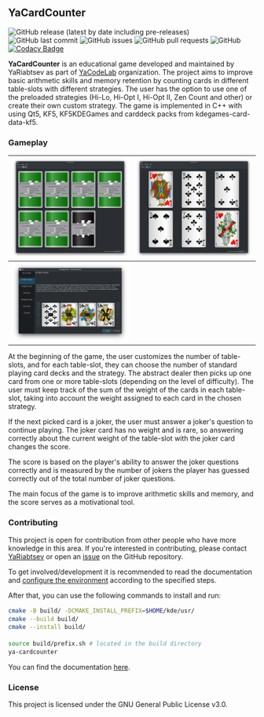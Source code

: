 ## YaCardCounter

![GitHub release (latest by date including pre-releases)](https://img.shields.io/github/v/release/YaCodeLab/YaCardCounter?include_prereleases)
![GitHub last commit](https://img.shields.io/github/last-commit/YaCodeLab/YaCardCounter)
![GitHub issues](https://img.shields.io/github/issues-raw/YaCodeLab/YaCardCounter)
![GitHub pull requests](https://img.shields.io/github/issues-pr/YaCodeLab/YaCardCounter)
![GitHub](https://img.shields.io/github/license/YaCodeLab/YaCardCounter)
[![Codacy Badge](https://app.codacy.com/project/badge/Grade/6ce39cb6968f4ed0a7e187c723cdc5c4)](https://www.codacy.com/gh/YaCodeLab/YaCardCounter/dashboard?utm_source=github.com&amp;utm_medium=referral&amp;utm_content=YaCodeLab/YaCardCounter&amp;utm_campaign=Badge_Grade)

**YaCardCounter** is an educational game developed and maintained by YaRiabtsev as part
of [YaCodeLab](https://github.com/YaCodeLab) organization. The project aims to improve basic arithmetic skills and
memory retention by counting cards in different table-slots with different strategies. The user has the option to use
one of the preloaded strategies (Hi-Lo, Hi-Opt I, Hi-Opt II, Zen Count and other) or create their own custom strategy.
The game is implemented in C++ with using Qt5, KF5, KF5KDEGames and carddeck packs from kdegames-card-data-kf5.

### Gameplay

| ![Game setup](screenshots/Screenshot_20230221_180009.png)           | ![Game process](screenshots/Screenshot_20230221_180045.png) |
|---------------------------------------------------------------------|-------------------------------------------------------------|
| ![Strategy information](screenshots/Screenshot_20230221_180212.png) |

At the beginning of the game, the user customizes the number of table-slots, and for each table-slot, they can choose
the number of standard playing card decks and the strategy. The abstract dealer then picks up one card from one or more
table-slots (depending on the level of difficulty). The user must keep track of the sum of the weight of the cards in
each table-slot, taking into account the weight assigned to each card in the chosen strategy.

If the next picked card is a joker, the user must answer a joker's question to continue playing. The joker card has no
weight and is rare, so answering correctly about the current weight of the table-slot with the joker card changes the
score.

The score is based on the player's ability to answer the joker questions correctly and is measured by the number of
jokers the player has guessed correctly out of the total number of joker questions.

The main focus of the game is to improve arithmetic skills and memory, and the score serves as a motivational tool.

### Contributing

This project is open for contribution from other people who have more knowledge in this area. If you're interested in
contributing, please contact [YaRiabtsev](https://github.com/YaRiabtsev) or open
an [issue](https://github.com/YaCodeLab/YaCardCounter/issues/new/choose) on the GitHub repository.

To get involved/development it is recommended to read the documentation
and [configure the environment](https://community.kde.org/Get_Involved/development) according to the specified steps.

After that, you can use the following commands to install and run:

```bash
cmake -B build/ -DCMAKE_INSTALL_PREFIX=$HOME/kde/usr/
cmake --build build/
cmake --install build/

source build/prefix.sh # located in the build directory
ya-cardcounter
```

You can find the documentation [here](https://yacodelab.github.io/YaCardCounter/docs/html/).

### License

This project is licensed under the GNU General Public License v3.0.
